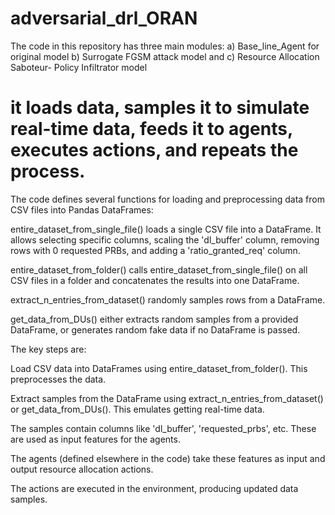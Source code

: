 # adversarial_drl_ORAN
The code in this repository has three main modules: a) Base_line_Agent for original model    b) Surrogate FGSM attack model and  c) Resource Allocation Saboteur- Policy Infiltrator model
# it loads data, samples it to simulate real-time data, feeds it to agents, executes actions, and repeats the process.
The code defines several functions for loading and preprocessing data from CSV files into Pandas DataFrames:

entire_dataset_from_single_file() loads a single CSV file into a DataFrame. It allows selecting specific columns, scaling the 'dl_buffer' column, removing rows with 0 requested PRBs, and adding a 'ratio_granted_req' column.

entire_dataset_from_folder() calls entire_dataset_from_single_file() on all CSV files in a folder and concatenates the results into one DataFrame.

extract_n_entries_from_dataset() randomly samples rows from a DataFrame.

get_data_from_DUs() either extracts random samples from a provided DataFrame, or generates random fake data if no DataFrame is passed.

The key steps are:

Load CSV data into DataFrames using entire_dataset_from_folder(). This preprocesses the data.

Extract samples from the DataFrame using extract_n_entries_from_dataset() or get_data_from_DUs(). This emulates getting real-time data.

The samples contain columns like 'dl_buffer', 'requested_prbs', etc. These are used as input features for the agents.

The agents (defined elsewhere in the code) take these features as input and output resource allocation actions.

The actions are executed in the environment, producing updated data samples.

